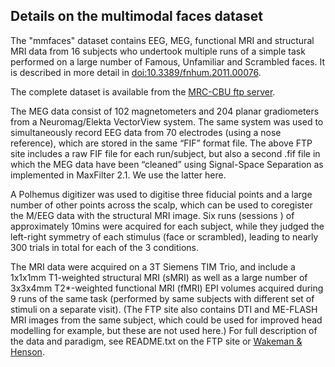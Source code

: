 ## Details on the multimodal faces dataset

The "mmfaces" dataset contains EEG, MEG, functional MRI and structural MRI data from 16 subjects who undertook multiple runs of a simple task performed on a large number of Famous, Unfamiliar and Scrambled faces. It is described in more detail in [doi:10.3389/fnhum.2011.00076](http://journal.frontiersin.org/Journal/10.3389/fnhum.2011.00076/abstract).

The complete dataset is available from the [MRC-CBU ftp server](ftp://ftp.mrc-cbu.cam.ac.uk/personal/rik.henson/wakemandg_hensonrn/).

The MEG data consist of 102 magnetometers and 204 planar gradiometers from a Neuromag/Elekta VectorView system. The same system was used to simultaneously record EEG data from 70 electrodes (using a nose reference), which are stored in the same “FIF” format file. The above FTP site includes a raw FIF file for each run/subject, but also a second .fif file in which the MEG data have been “cleaned” using Signal-Space Separation as implemented in MaxFilter 2.1. We use the latter here.

A Polhemus digitizer was used to digitise three fiducial points and a large number of other points across the scalp, which can be used to coregister the M/EEG data with the structural MRI image. Six runs (sessions ) of approximately 10mins were acquired for each subject, while they judged the left-right symmetry of each stimulus (face or scrambled), leading to nearly 300 trials in total for each of the 3 conditions.

The MRI data were acquired on a 3T Siemens TIM Trio, and include a 1x1x1mm T1-weighted structural MRI (sMRI) as well as a large number of 3x3x4mm T2\*-weighted functional MRI (fMRI) EPI volumes acquired during 9 runs of the same task (performed by same subjects with different set of stimuli on a separate visit). (The FTP site also contains DTI and ME-FLASH MRI images from the same subject, which could be used for improved head modelling for example, but these are not used here.) For full description of the data and paradigm, see README.txt on the FTP site or [Wakeman & Henson](http://journal.frontiersin.org/Journal/10.3389/fnhum.2011.00076/abstract).
